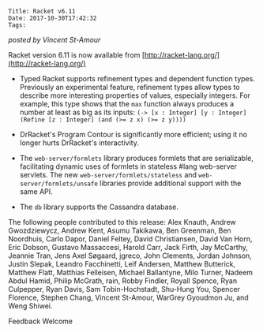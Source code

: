     Title: Racket v6.11
    Date: 2017-10-30T17:42:32
    Tags:

*posted by Vincent St-Amour*

Racket version 6.11 is now available from [http://racket-lang.org/](http://racket-lang.org/)

* Typed Racket supports refinement types and dependent function types.
  Previously an experimental feature, refinement types allow types to
  describe more interesting properties of values, especially integers.
  For example, this type shows that the `max` function always produces a
  number at least as big as its inputs:
  `(-> [x : Integer] [y : Integer]
       (Refine [z : Integer] (and (>= z x) (>= z y))))`

* DrRacket's Program Contour is significantly more efficient; using it
  no longer hurts DrRacket's interactivity.

* The `web-server/formlets` library produces formlets that are
  serializable, facilitating dynamic uses of formlets in stateless #lang
  web-server servlets. The new `web-server/formlets/stateless` and
  `web-server/formlets/unsafe` libraries provide additional support with
  the same API.

* The `db` library supports the Cassandra database.

The following people contributed to this release:
Alex Knauth, Andrew Gwozdziewycz, Andrew Kent, Asumu Takikawa, Ben
Greenman, Ben Noordhuis, Carlo Dapor, Daniel Feltey, David Christiansen,
David Van Horn, Eric Dobson, Gustavo Massaccesi, Harold Carr, Jack
Firth, Jay McCarthy, Jeannie Tran, Jens Axel Søgaard, jgreco, John
Clements, Jordan Johnson, Justin Slepak, Leandro Facchinetti, Leif
Andersen, Matthew Butterick, Matthew Flatt, Matthias Felleisen, Michael
Ballantyne, Milo Turner, Nadeem Abdul Hamid, Philip McGrath, rain, Robby
Findler, Royall Spence, Ryan Culpepper, Ryan Davis, Sam Tobin-Hochstadt,
Shu-Hung You, Spencer Florence, Stephen Chang, Vincent St-Amour, WarGrey
Gyoudmon Ju, and Weng Shiwei.

Feedback Welcome

<!-- more -->

